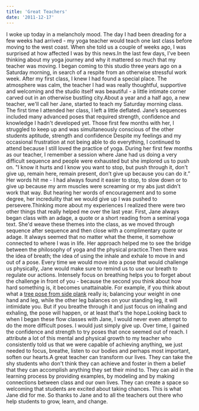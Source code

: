 ```yaml
---
title: 'Great Teachers'
date: '2011-12-17'
---
```


I woke up today in a melancholy mood. The day I had been dreading for a few weeks had arrived - my yoga teacher would teach one last class before moving to the west coast. When she told us a couple of weeks ago, I was surprised at how affected I was by this news.In the last few days, I’ve been thinking about my yoga journey and why it mattered so much that my teacher was moving. I began coming to this studio three years ago on a Saturday morning, in search of a respite from an otherwise stressful work week. After my first class, I knew I had found a special place. The atmosphere was calm, the teacher I had was really thoughtful, supportive and welcoming and the studio itself was beautiful - a little intimate corner carved out in an otherwise bustling city.About a year and a half ago, a new teacher, we'll call her Jane, started to teach my Saturday morning class. The first time I attended her class, I left a little deflated. Jane’s sequences included many advanced poses that required strength, confidence and knowledge I hadn't developed yet. Those first few months with her, I struggled to keep up and was simultaneously conscious of the other students aptitude, strength and confidence Despite my feelings and my occasional frustration at not being able to do everything, I continued to attend because I still loved the practice of yoga. During her first few months as our teacher, I remember a session where Jane had us doing a very difficult sequence and people were exhausted but she implored us to push on. "I know it hurts and I know you want to stop, but push through it, don't give up, remain here, remain present, don’t give up because you can do it.” Her words hit me - I had always found it easier to stop, to slow down or to give up because my arm muscles were screaming or my abs just didn't work that way. But hearing her words of encouragement and to some degree, her incredulity that we would give up I was pushed to persevere.Thinking more about my experiences I realized there were two other things that really helped me over the last year. First, Jane always began class with an adage, a quote or a short reading from a seminal yoga text. She'd weave these themes into the class, as we moved through sequence after sequence and then close with a complimentary quote or adage. It always seemed that no matter what the theme, it somehow connected to where I was in life. Her approach helped me to see the bridge between the philosophy of yoga and the physical practice.Then there was the idea of breath; the idea of using the inhale and exhale to move in and out of a pose. Every time we would move into a pose that would challenge us physically, Jane would make sure to remind us to use our breath to regulate our actions. Intensely focus on breathing helps you to forget about the challenge in front of you - because the second you think about how hard something is, it becomes unattainable. For example, if you think about what a [tree pose from side plank](http://www.google.com/url?sa=t&rct=j&q=&esrc=s&source=web&cd=2&ved=0CCoQtwIwAQ&url=http%3A%2F%2Fwww.ehow.co.uk%2Fvideo_2365977_the-side-plank-tree-yoga.html&ei=BAcPT-XWBOP20gHR2Lm0Aw&usg=AFQjCNE3R5WGxXal4sldjuV5Sg2pvYe9BA) really is; balancing your weight in one hand and leg, while the other leg balances on your standing leg, it will intimidate you. But if you breathe through it and just focus on inhaling and exhaling, the pose will happen, or at least that's the hope.Looking back to when I began these flow classes with Jane, I would never even attempt to do the more difficult poses. I would just simply give up. Over time, I gained the confidence and strength to try poses that once seemed out of reach. I attribute a lot of this mental and physical growth to my teacher who consistently told us that we were capable of achieving anything, we just needed to focus, breathe, listen to our bodies and perhaps most important, soften our hearts.A great teacher can transform our lives. They can take the shy students who don't think they can achieve and foster in them a belief that they can accomplish anything they set their mind to. They can aid in the learning process by providing examples, by modeling and by making connections between class and our own lives. They can create a space so welcoming that students are excited about taking chances. This is what Jane did for me. So thanks to Jane and to all the teachers out there who help students to grow, learn, and change.